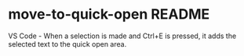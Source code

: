# move-to-quick-open README

VS Code - When a selection is made and Ctrl+E is pressed, it adds the selected text to the quick open area.
